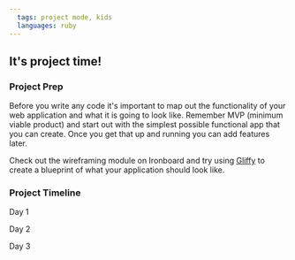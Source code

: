 ```yaml
---
  tags: project mode, kids
  languages: ruby
---
```


## It's project time!

### Project Prep

Before you write any code it's important to map out the functionality of your web application and what it is going to look like. Remember MVP (minimum viable product) and start out with the simplest possible functional app that you can create. Once you get that up and running you can add features later. 

Check out the wireframing module on Ironboard and try using [Gliffy](http://www.gliffy.com/) to create a blueprint of what your application should look like.

### Project Timeline

Day 1

Day 2

Day 3
